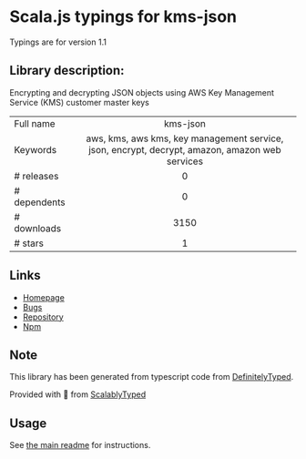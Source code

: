 
# Scala.js typings for kms-json

Typings are for version 1.1

## Library description:
Encrypting and decrypting JSON objects using AWS Key Management Service (KMS) customer master keys

|                    |                 |
| ------------------ | :-------------: |
| Full name          | kms-json |
| Keywords           | aws, kms, aws kms, key management service, json, encrypt, decrypt, amazon, amazon web services |
| # releases         | 0 |
| # dependents       | 0 |
| # downloads        | 3150 |
| # stars            | 1 |

## Links
- [Homepage](https://github.com/AlexanderMS/kms-json#readme)
- [Bugs](https://github.com/AlexanderMS/kms-json/issues)
- [Repository](https://github.com/AlexanderMS/kms-json)
- [Npm](https://www.npmjs.com/package/kms-json)
    


## Note
This library has been generated from typescript code from [DefinitelyTyped](https://definitelytyped.org).

Provided with :purple_heart: from [ScalablyTyped](https://github.com/oyvindberg/ScalablyTyped)

## Usage
See [the main readme](../../readme.md) for instructions.


